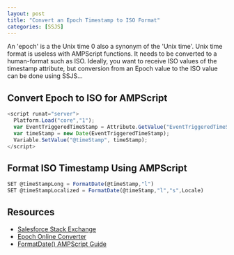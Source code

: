 ```yaml
---
layout: post
title: "Convert an Epoch Timestamp to ISO Format"
categories: [SSJS]
---
```

An 'epoch' is a the Unix time 0 also a synonym of the 'Unix time'. Unix time format is useless with AMPScript functions. It needs to be converted to a human-format such as ISO. Ideally, you want to receive ISO values of the timestamp attribute, but conversion from an Epoch value to the ISO value can be done using SSJS&hellip;

## Convert Epoch to ISO for AMPScript

```javascript
<script runat="server">
  Platform.Load("core","1");
  var EventTriggeredTimeStamp = Attribute.GetValue("EventTriggeredTimeStamp");
  var timeStamp = new Date(EventTriggeredTimeStamp);
  Variable.SetValue("@timeStamp", timeStamp);
</script>
```

## Format ISO Timestamp Using AMPScript

```javascript
SET @timeStampLong = FormatDate(@timeStamp,"l")
SET @timeStampLocalized = FormatDate(@timeStamp,"l","s",Locale)
```
## Resources
*   [Salesforce Stack Exchange](https://salesforce.stackexchange.com/questions/216677/convert-from-epoch-to-datetime-in-ampscript)
*   [Epoch Online Converter](https://www.epochconverter.com/)
*   [FormatDate() AMPScript Guide](https://ampscript.guide/formatdate/)